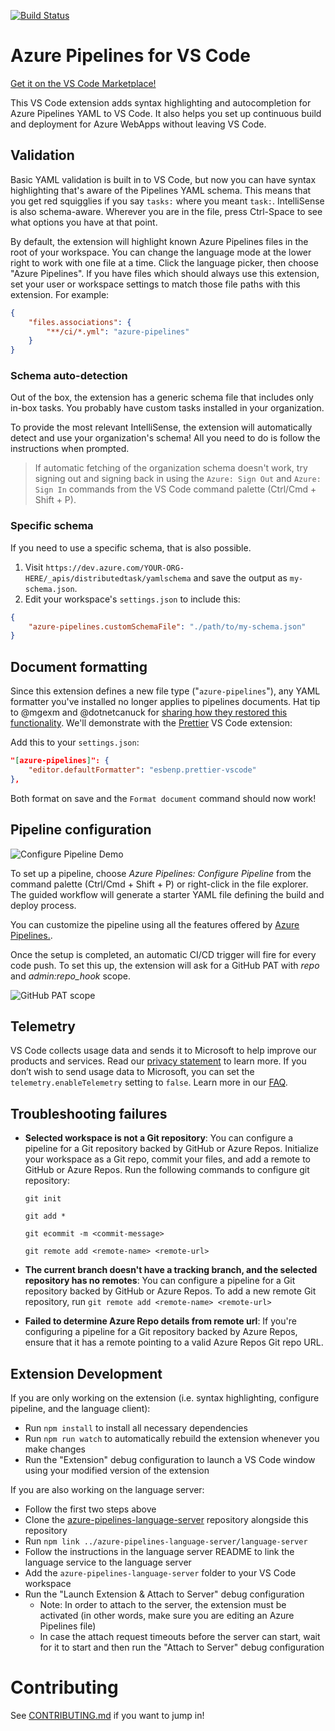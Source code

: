 [![Build Status](https://dev.azure.com/mseng/PipelineTools/_apis/build/status%2FVSCode%20Extension%2Fvscode-extension-ci?repoName=microsoft%2Fazure-pipelines-vscode&branchName=main)](https://dev.azure.com/mseng/PipelineTools/_build/latest?definitionId=17236&repoName=microsoft%2Fazure-pipelines-vscode&branchName=main)

# Azure Pipelines for VS Code

[Get it on the VS Code Marketplace!](https://marketplace.visualstudio.com/items?itemName=ms-azure-devops.azure-pipelines)

This VS Code extension adds syntax highlighting and autocompletion for Azure
Pipelines YAML to VS Code. It also helps you set up continuous build and
deployment for Azure WebApps without leaving VS Code.

## Validation

Basic YAML validation is built in to VS Code, but now you can have syntax
highlighting that's aware of the Pipelines YAML schema. This means that you get
red squigglies if you say `tasks:` where you meant `task:`. IntelliSense is also
schema-aware. Wherever you are in the file, press Ctrl-Space to see what options
you have at that point.

By default, the extension will highlight known Azure Pipelines files in the root
of your workspace. You can change the language mode at the lower right to work
with one file at a time. Click the language picker, then choose "Azure
Pipelines". If you have files which should always use this extension, set your
user or workspace settings to match those file paths with this extension. For
example:

```json
{
	"files.associations": {
		"**/ci/*.yml": "azure-pipelines"
	}
}
```

### Schema auto-detection

Out of the box, the extension has a generic schema file that includes only
in-box tasks. You probably have custom tasks installed in your organization.

To provide the most relevant IntelliSense, the extension will automatically
detect and use your organization's schema! All you need to do is follow the
instructions when prompted.

> If automatic fetching of the organization schema doesn't work, try signing out
> and signing back in using the `Azure: Sign Out` and `Azure: Sign In` commands
> from the VS Code command palette (Ctrl/Cmd + Shift + P).

### Specific schema

If you need to use a specific schema, that is also possible.

1. Visit `https://dev.azure.com/YOUR-ORG-HERE/_apis/distributedtask/yamlschema`
   and save the output as `my-schema.json`.
2. Edit your workspace's `settings.json` to include this:

```json
{
	"azure-pipelines.customSchemaFile": "./path/to/my-schema.json"
}
```

## Document formatting

Since this extension defines a new file type ("`azure-pipelines`"), any YAML
formatter you've installed no longer applies to pipelines documents. Hat tip to
@mgexm and @dotnetcanuck for
[sharing how they restored this functionality](https://github.com/microsoft/azure-pipelines-vscode/issues/209#issuecomment-718168926).
We'll demonstrate with the
[Prettier](https://marketplace.visualstudio.com/items?itemName=esbenp.prettier-vscode)
VS Code extension:

Add this to your `settings.json`:

```json
"[azure-pipelines]": {
    "editor.defaultFormatter": "esbenp.prettier-vscode"
},
```

Both format on save and the `Format document` command should now work!

## Pipeline configuration

![Configure Pipeline Demo](https://raw.githubusercontent.com/microsoft/azure-pipelines-vscode/main/resources/configure-pipeline.gif)

To set up a pipeline, choose _Azure Pipelines: Configure Pipeline_ from the
command palette (Ctrl/Cmd + Shift + P) or right-click in the file explorer. The
guided workflow will generate a starter YAML file defining the build and deploy
process.

You can customize the pipeline using all the features offered by
[Azure Pipelines.](https://azure.microsoft.com/services/devops/pipelines/).

Once the setup is completed, an automatic CI/CD trigger will fire for every code
push. To set this up, the extension will ask for a GitHub PAT with _repo_ and
_admin:repo_hook_ scope.

![GitHub PAT scope](resources/gitHubPatScope.png)

## Telemetry

VS Code collects usage data and sends it to Microsoft to help improve our
products and services. Read our
[privacy statement](https://go.microsoft.com/fwlink/?LinkID=528096&clcid=0x409)
to learn more. If you don’t wish to send usage data to Microsoft, you can set
the `telemetry.enableTelemetry` setting to `false`. Learn more in our
[FAQ](https://code.visualstudio.com/docs/supporting/faq#_how-to-disable-telemetry-reporting).

## Troubleshooting failures

-   **Selected workspace is not a Git repository**: You can configure a pipeline
    for a Git repository backed by GitHub or Azure Repos. Initialize your
    workspace as a Git repo, commit your files, and add a remote to GitHub or
    Azure Repos. Run the following commands to configure git repository:

    `git init`

    `git add *`

    `git ecommit -m <commit-message>`

    `git remote add <remote-name> <remote-url>`

-   **The current branch doesn't have a tracking branch, and the selected
    repository has no remotes**: You can configure a pipeline for a Git
    repository backed by GitHub or Azure Repos. To add a new remote Git
    repository, run `git remote add <remote-name> <remote-url>`

-   **Failed to determine Azure Repo details from remote url**: If you're
    configuring a pipeline for a Git repository backed by Azure Repos, ensure
    that it has a remote pointing to a valid Azure Repos Git repo URL.

## Extension Development

If you are only working on the extension (i.e. syntax highlighting, configure
pipeline, and the language client):

-   Run `npm install` to install all necessary dependencies
-   Run `npm run watch` to automatically rebuild the extension whenever you make
    changes
-   Run the "Extension" debug configuration to launch a VS Code window using
    your modified version of the extension

If you are also working on the language server:

-   Follow the first two steps above
-   Clone the
    [azure-pipelines-language-server](https://github.com/microsoft/azure-pipelines-language-server)
    repository alongside this repository
-   Run `npm link ../azure-pipelines-language-server/language-server`
-   Follow the instructions in the language server README to link the language
    service to the language server
-   Add the `azure-pipelines-language-server` folder to your VS Code workspace
-   Run the "Launch Extension & Attach to Server" debug configuration
    -   Note: In order to attach to the server, the extension must be activated
        (in other words, make sure you are editing an Azure Pipelines file)
    -   In case the attach request timeouts before the server can start, wait
        for it to start and then run the "Attach to Server" debug configuration

# Contributing

See [CONTRIBUTING.md](CONTRIBUTING.md) if you want to jump in!

